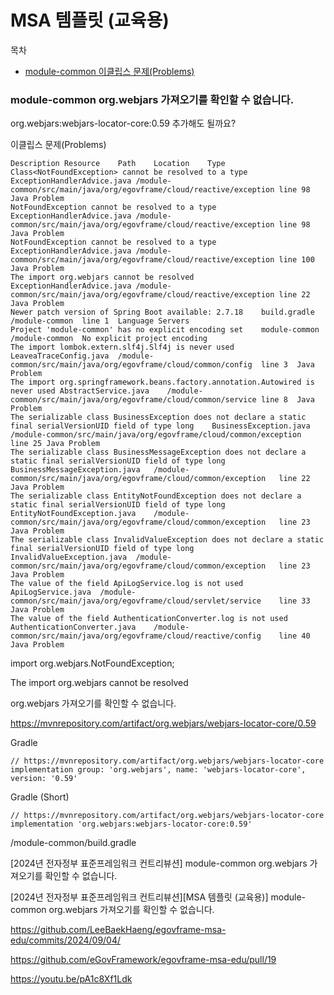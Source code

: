 # MSA 템플릿 (교육용)

목차
- [module-common 이클립스 문제(Problems)](#module-common-orgwebjars-가져오기를-확인할-수-없습니다)

### module-common org.webjars 가져오기를 확인할 수 없습니다.

org.webjars:webjars-locator-core:0.59 추가해도 될까요?

이클립스 문제(Problems)
```
Description	Resource	Path	Location	Type
Class<NotFoundException> cannot be resolved to a type	ExceptionHandlerAdvice.java	/module-common/src/main/java/org/egovframe/cloud/reactive/exception	line 98	Java Problem
NotFoundException cannot be resolved to a type	ExceptionHandlerAdvice.java	/module-common/src/main/java/org/egovframe/cloud/reactive/exception	line 98	Java Problem
NotFoundException cannot be resolved to a type	ExceptionHandlerAdvice.java	/module-common/src/main/java/org/egovframe/cloud/reactive/exception	line 100	Java Problem
The import org.webjars cannot be resolved	ExceptionHandlerAdvice.java	/module-common/src/main/java/org/egovframe/cloud/reactive/exception	line 22	Java Problem
Newer patch version of Spring Boot available: 2.7.18	build.gradle	/module-common	line 1	Language Servers
Project 'module-common' has no explicit encoding set	module-common		/module-common	No explicit project encoding
The import lombok.extern.slf4j.Slf4j is never used	LeaveaTraceConfig.java	/module-common/src/main/java/org/egovframe/cloud/common/config	line 3	Java Problem
The import org.springframework.beans.factory.annotation.Autowired is never used	AbstractService.java	/module-common/src/main/java/org/egovframe/cloud/common/service	line 8	Java Problem
The serializable class BusinessException does not declare a static final serialVersionUID field of type long	BusinessException.java	/module-common/src/main/java/org/egovframe/cloud/common/exception	line 25	Java Problem
The serializable class BusinessMessageException does not declare a static final serialVersionUID field of type long	BusinessMessageException.java	/module-common/src/main/java/org/egovframe/cloud/common/exception	line 22	Java Problem
The serializable class EntityNotFoundException does not declare a static final serialVersionUID field of type long	EntityNotFoundException.java	/module-common/src/main/java/org/egovframe/cloud/common/exception	line 23	Java Problem
The serializable class InvalidValueException does not declare a static final serialVersionUID field of type long	InvalidValueException.java	/module-common/src/main/java/org/egovframe/cloud/common/exception	line 23	Java Problem
The value of the field ApiLogService.log is not used	ApiLogService.java	/module-common/src/main/java/org/egovframe/cloud/servlet/service	line 33	Java Problem
The value of the field AuthenticationConverter.log is not used	AuthenticationConverter.java	/module-common/src/main/java/org/egovframe/cloud/reactive/config	line 40	Java Problem
```

import org.webjars.NotFoundException;

The import org.webjars cannot be resolved

org.webjars 가져오기를 확인할 수 없습니다.


https://mvnrepository.com/artifact/org.webjars/webjars-locator-core/0.59

Gradle
```
// https://mvnrepository.com/artifact/org.webjars/webjars-locator-core
implementation group: 'org.webjars', name: 'webjars-locator-core', version: '0.59'
```

Gradle (Short)
```
// https://mvnrepository.com/artifact/org.webjars/webjars-locator-core
implementation 'org.webjars:webjars-locator-core:0.59'
```

/module-common/build.gradle

[2024년 전자정부 표준프레임워크 컨트리뷰션] module-common org.webjars 가져오기를 확인할 수 없습니다.

[2024년 전자정부 표준프레임워크 컨트리뷰션][MSA 템플릿 (교육용)] module-common org.webjars 가져오기를 확인할 수 없습니다.

https://github.com/LeeBaekHaeng/egovframe-msa-edu/commits/2024/09/04/

https://github.com/eGovFramework/egovframe-msa-edu/pull/19

https://youtu.be/pA1c8Xf1Ldk
